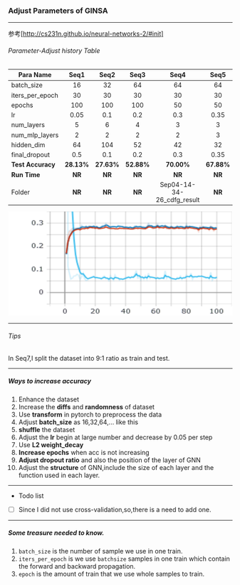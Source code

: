 ### Adjust Parameters of GINSA
---

参考[http://cs231n.github.io/neural-networks-2/#init]
###### Parameter-Adjust history Table

Para Name|Seq1|Seq2|Seq3|Seq4|Seq5|Seq6|Seq7|Seq8|Seq9
--|:-:|:-:|:-:|:-:|:-:|:-:|:-:|:-:|:-:
batch_size|16|32|64|64|64|64|128|64|64
iters_per_epoch|30|30|30|30|30|30|30|30|30
epochs|100|100|100|50|50|50|50|50|50
lr|0.05|0.1|0.2|0.3|0.35|0.4|0.4|0.4|0.4
num_layers|5|6|4|3|3|3|3|3|3
num_mlp_layers|2|2|2|2|3|1|2|2|2
hidden_dim|64|104|52|42|32|37|42|44|32
final_dropout|0.5|0.1|0.2|0.3|0.35|0.4|0.4|0.4|0.5
**Test Accuracy**|**28.13%**|**27.63%**|**52.88%**|**70.00%**|**67.88%**|**70.38%**|**74.25%**|**72.75%**|
**Run Time**|**NR**|**NR**|**NR**|**NR**|**NR**
Folder|**NR**|**NR**|**NR**|Sep04-14-34-26_cdfg_result|**NR**|Sep04-15-02-03_cdfg_result|Sep04-15-18-10_cdfg_result

![Seq2](https://github.com/QixunHou/finalisel/blob/v1/Seq2_result.jpg)

---

###### Tips
In Seq7,I split the dataset into 9:1 ratio as train and test.

---

##### Ways to increase accuracy
1. Enhance the dataset
2. Increase the **diffs** and **randomness** of dataset
3. Use **transform** in pytorch to preprocess the data
4. Adjust **batch_size** as 16,32,64,... like this
5. **shuffle** the dataset
6. Adjust the **lr** begin at large number and decrease by 0.05 per step
7. Use **L2 weight_decay**
8. **Increase epochs** when acc is not increasing
9. **Adjust dropout ratio** and also the position of the layer of GNN
10. Adjust the **structure** of GNN,include the size of each layer and the function used in each layer.

---

- Todo list
- [ ] Since I did not use cross-validation,so,there is a need to add one.

---

##### Some treasure needed to know.
1. `batch_size` is the number of sample we use in one train.
2. `iters_per_epoch` is we use `batchsize` samples in one train which contain the forward and backward propagation.
3. `epoch` is the amount of train that we use whole samples to train.

